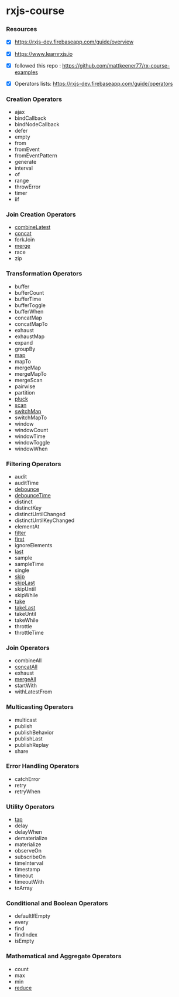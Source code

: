 # rxjs-course 

### Resources
- [x] https://rxjs-dev.firebaseapp.com/guide/overview
- [x] https://www.learnrxjs.io
- [x] followed this repo : https://github.com/mattkeener77/rx-course-examples
- [x] Operators lists: https://rxjs-dev.firebaseapp.com/guide/operators


### Creation Operators
* ajax
* bindCallback
* bindNodeCallback
* defer
* empty
* from
* fromEvent
* fromEventPattern
* generate
* interval
* of
* range
* throwError
* timer
* iif
### Join Creation Operators
* [combineLatest](https://github.com/mdabdulripon/rxjs-course/blob/combineLatest/src/combineLatest.js)
* [concat](https://github.com/mdabdulripon/rxjs-course/blob/concat/src/concat.js)
* forkJoin
* [merge](https://github.com/mdabdulripon/rxjs-course/blob/merge/src/merge.js)
* race
* zip
### Transformation Operators
* buffer
* bufferCount
* bufferTime
* bufferToggle
* bufferWhen
* concatMap
* concatMapTo
* exhaust
* exhaustMap
* expand
* groupBy
* [map](https://github.com/mdabdulripon/rxjs-course/blob/map-filter/src/map-filter.js)
* mapTo
* mergeMap
* mergeMapTo
* mergeScan
* pairwise
* partition
* [pluck](https://github.com/mdabdulripon/rxjs-course/blob/pluck/src/pluck.js)
* [scan](https://github.com/mdabdulripon/rxjs-course/blob/scan/src/scan.js)
* [switchMap](https://github.com/mdabdulripon/rxjs-course/blob/master/src/switchMap.js)
* switchMapTo
* window
* windowCount
* windowTime
* windowToggle
* windowWhen
### Filtering Operators
* audit
* auditTime
* [debounce](https://github.com/mdabdulripon/rxjs-course/blob/debounce-%26-debounceTime/src/debounce.js)
* [debounceTime](https://github.com/mdabdulripon/rxjs-course/blob/debounce-%26-debounceTime/src/debounce.js)
* distinct
* distinctKey
* distinctUntilChanged
* distinctUntilKeyChanged
* elementAt
* [filter](https://github.com/mdabdulripon/rxjs-course/blob/map-filter/src/map-filter.js)
* [first](https://github.com/mdabdulripon/rxjs-course/blob/first-last-start-with/src/first-last-start-with.js)
* ignoreElements
* [last](https://github.com/mdabdulripon/rxjs-course/blob/first-last-start-with/src/first-last-start-with.js)
* sample
* sampleTime
* single
* [skip](https://github.com/mdabdulripon/rxjs-course/blob/skip/src/skip.js)
* [skipLast](https://github.com/mdabdulripon/rxjs-course/blob/skip/src/skip.js)
* skipUntil
* skipWhile
* [take](https://github.com/mdabdulripon/rxjs-course/blob/take/src/take.js)
* [takeLast](https://github.com/mdabdulripon/rxjs-course/blob/take/src/take.js)
* takeUntil
* takeWhile
* throttle
* throttleTime
### Join Operators
* combineAll
* [concatAll](https://github.com/mdabdulripon/rxjs-course/blob/concatAll/src/concatAll.js)
* exhaust
* [mergeAll](https://github.com/mdabdulripon/rxjs-course/blob/mergeAll/src/mergeAll.js)
* startWith
* withLatestFrom
###  Multicasting Operators
* multicast
* publish
* publishBehavior
* publishLast
* publishReplay
* share
###  Error Handling Operators
* catchError
* retry
* retryWhen
###  Utility Operators
* [tap](https://github.com/mdabdulripon/rxjs-course/blob/tap/src/tap.js)
* delay
* delayWhen
* dematerialize
* materialize
* observeOn
* subscribeOn
* timeInterval
* timestamp
* timeout
* timeoutWith
* toArray
### Conditional and Boolean Operators
* defaultIfEmpty
* every
* find
* findIndex
* isEmpty
###  Mathematical and Aggregate Operators
* count
* max
* min
* [reduce](https://github.com/mdabdulripon/rxjs-course/blob/reduce/src/reduce.js)
